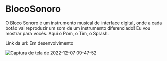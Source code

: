 # BlocoSonoro
O Bloco Sonoro é um instrumento musical de interface digital, onde a cada botão vai reproduzir um som de um instrumento diferenciado! 
Eu vou mostrar para vocês. Aqui o Pom, o Tim, o Splash.

Link da url: Em desenvolvimento


![Captura de tela de 2022-12-07 09-47-52](https://user-images.githubusercontent.com/81722875/206183268-cd2ee86c-512c-498a-ad32-9427538f2ba5.png)
